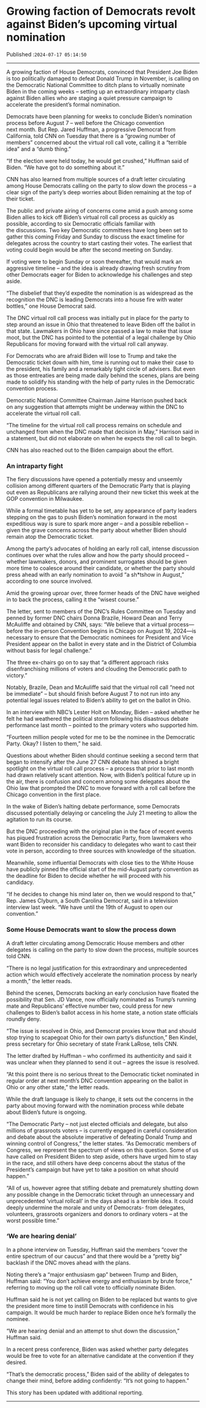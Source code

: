 # Growing faction of Democrats revolt against Biden’s upcoming virtual nomination

Published :`2024-07-17 05:14:50`

---

A growing faction of House Democrats, convinced that President Joe Biden is too politically damaged to defeat Donald Trump in November, is calling on the Democratic National Committee to ditch plans to virtually nominate Biden in the coming weeks – setting up an extraordinary intraparty clash against Biden allies who are staging a quiet pressure campaign to accelerate the president’s formal nomination.

Democrats have been planning for weeks to conclude Biden’s nomination process before August 7 – well before the Chicago convention next month. But Rep. Jared Huffman, a progressive Democrat from California, told CNN on Tuesday that there is a “growing number of members” concerned about the virtual roll call vote, calling it a “terrible idea” and a “dumb thing.”

“If the election were held today, he would get crushed,” Huffman said of Biden. “We have got to do something about it.”

CNN has also learned from multiple sources of a draft letter circulating among House Democrats calling on the party to slow down the process – a clear sign of the party’s deep worries about Biden remaining at the top of their ticket.

The public and private airing of concerns come amid a push among some Biden allies to kick off Biden’s virtual roll call process as quickly as possible, according to six Democratic officials familiar with the discussions. Two key Democratic committees have long been set to gather this coming Friday and Sunday to discuss the exact timeline for delegates across the country to start casting their votes. The earliest that voting could begin would be after the second meeting on Sunday.

If voting were to begin Sunday or soon thereafter, that would mark an aggressive timeline – and the idea is already drawing fresh scrutiny from other Democrats eager for Biden to acknowledge his challenges and step aside.

“The disbelief that they’d expedite the nomination is as widespread as the recognition the DNC is leading Democrats into a house fire with water bottles,” one House Democrat said.

The DNC virtual roll call process was initially put in place for the party to step around an issue in Ohio that threatened to leave Biden off the ballot in that state. Lawmakers in Ohio have since passed a law to make that issue moot, but the DNC has pointed to the potential of a legal challenge by Ohio Republicans for moving forward with the virtual roll call anyway.

For Democrats who are afraid Biden will lose to Trump and take the Democratic ticket down with him, time is running out to make their case to the president, his family and a remarkably tight circle of advisers. But even as those entreaties are being made daily behind the scenes, plans are being made to solidify his standing with the help of party rules in the Democratic convention process.

Democratic National Committee Chairman Jaime Harrison pushed back on any suggestion that attempts might be underway within the DNC to accelerate the virtual roll call.

“The timeline for the virtual roll call process remains on schedule and unchanged from when the DNC made that decision in May,” Harrison said in a statement, but did not elaborate on when he expects the roll call to begin.

CNN has also reached out to the Biden campaign about the effort.

### An intraparty fight

The fiery discussions have opened a potentially messy and unseemly collision among different quarters of the Democratic Party that is playing out even as Republicans are rallying around their new ticket this week at the GOP convention in Milwaukee.

While a formal timetable has yet to be set, any appearance of party leaders stepping on the gas to push Biden’s nomination forward in the most expeditious way is sure to spark more anger – and a possible rebellion – given the grave concerns across the party about whether Biden should remain atop the Democratic ticket.

Among the party’s advocates of holding an early roll call, intense discussion continues over what the rules allow and how the party should proceed – whether lawmakers, donors, and prominent surrogates should be given more time to coalesce around their candidate, or whether the party should press ahead with an early nomination to avoid “a sh*tshow in August,” according to one source involved.

Amid the growing uproar over, three former heads of the DNC have weighed in to back the process, calling it the “wisest course.”

The letter, sent to members of the DNC’s Rules Committee on Tuesday and penned by former DNC chairs Donna Brazile, Howard Dean and Terry McAuliffe and obtained by CNN, says: “We believe that a virtual process—before the in-person Convention begins in Chicago on August 19, 2024—is necessary to ensure that the Democratic nominees for President and Vice President appear on the ballot in every state and in the District of Columbia without basis for legal challenge.”

The three ex-chairs go on to say that “a different approach risks disenfranchising millions of voters and clouding the Democratic path to victory.”

Notably, Brazile, Dean and McAuliffe said that the virtual roll call “need not be immediate” – but should finish before August 7 to not run into any potential legal issues related to Biden’s ability to get on the ballot in Ohio.

In an interview with NBC’s Lester Holt on Monday, Biden – asked whether he felt he had weathered the political storm following his disastrous debate performance last month – pointed to the primary voters who supported him.

“Fourteen million people voted for me to be the nominee in the Democratic Party. Okay? I listen to them,” he said.

Questions about whether Biden should continue seeking a second term that began to intensify after the June 27 CNN debate has shined a bright spotlight on the virtual roll call process – a process that prior to last month had drawn relatively scant attention. Now, with Biden’s political future up in the air, there is confusion and concern among some delegates about the Ohio law that prompted the DNC to move forward with a roll call before the Chicago convention in the first place.

In the wake of Biden’s halting debate performance, some Democrats discussed potentially delaying or canceling the July 21 meeting to allow the agitation to run its course.

But the DNC proceeding with the original plan in the face of recent events has piqued frustration across the Democratic Party, from lawmakers who want Biden to reconsider his candidacy to delegates who want to cast their vote in person, according to three sources with knowledge of the situation.

Meanwhile, some influential Democrats with close ties to the White House have publicly pinned the official start of the mid-August party convention as the deadline for Biden to decide whether he will proceed with his candidacy.

“If he decides to change his mind later on, then we would respond to that,” Rep. James Clyburn, a South Carolina Democrat, said in a television interview last week. “We have until the 19th of August to open our convention.”

### Some House Democrats want to slow the process down

A draft letter circulating among Democratic House members and other delegates is calling on the party to slow down the process, multiple sources told CNN.

“There is no legal justification for this extraordinary and unprecedented action which would effectively accelerate the nomination process by nearly a month,” the letter reads.

Behind the scenes, Democrats backing an early conclusion have floated the possibility that Sen. JD Vance, now officially nominated as Trump’s running mate and Republicans’ effective number two, could press for new challenges to Biden’s ballot access in his home state, a notion state officials roundly deny.

“The issue is resolved in Ohio, and Democrat proxies know that and should stop trying to scapegoat Ohio for their own party’s disfunction,” Ben Kindel, press secretary for Ohio secretary of state Frank LaRose, tells CNN.

The letter drafted by Huffman – who confirmed its authenticity and said it was unclear when they planned to send it out – agrees the issue is resolved.

“At this point there is no serious threat to the Democratic ticket nominated in regular order at next month’s DNC convention appearing on the ballot in Ohio or any other state,” the letter reads.

While the draft language is likely to change, it sets out the concerns in the party about moving forward with the nomination process while debate about Biden’s future is ongoing.

“The Democratic Party – not just elected officials and delegate, but also millions of grassroots voters – is currently engaged in careful consideration and debate about the absolute imperative of defeating Donald Trump and winning control of Congress,” the letter states. “As Democratic members of Congress, we represent the spectrum of views on this question. Some of us have called on President Biden to step aside, others have urged him to stay in the race, and still others have deep concerns about the status of the President’s campaign but have yet to take a position on what should happen.”

“All of us, however agree that stifling debate and prematurely shutting down any possible change in the Democratic ticket through an unnecessary and unprecedented ‘virtual rollcall’ in the days ahead is a terrible idea. It could deeply undermine the morale and unity of Democrats- from delegates, volunteers, grassroots organizers and donors to ordinary voters – at the worst possible time.”

### ‘We are hearing denial’

In a phone interview on Tuesday, Huffman said the members “cover the entire spectrum of our caucus” and that there would be a “pretty big” backlash if the DNC moves ahead with the plans.

Noting there’s a “major enthusiasm gap” between Trump and Biden, Huffman said: “You don’t achieve energy and enthusiasm by brute force,” referring to moving up the roll call vote to officially nominate Biden.

Huffman said he is not yet calling on Biden to be replaced but wants to give the president more time to instill Democrats with confidence in his campaign. It would be much harder to replace Biden once he’s formally the nominee.

“We are hearing denial and an attempt to shut down the discussion,” Huffman said.

In a recent press conference, Biden was asked whether party delegates would be free to vote for an alternative candidate at the convention if they desired.

“That’s the democratic process,” Biden said of the ability of delegates to change their mind, before adding confidently: “It’s not going to happen.”

This story has been updated with additional reporting.

---

